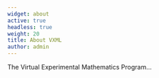 ```yaml
---
widget: about
active: true
headless: true
weight: 20
title: About VXML
author: admin
---
```

The Virtual Experimental Mathematics Program...
